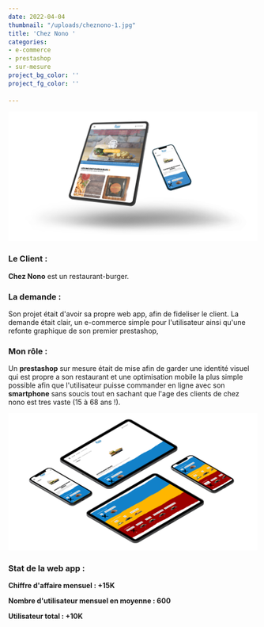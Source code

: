 ```yaml
---
date: 2022-04-04
thumbnail: "/uploads/cheznono-1.jpg"
title: 'Chez Nono '
categories:
- e-commerce
- prestashop
- sur-mesure
project_bg_color: ''
project_fg_color: ''

---
```

![](/uploads/cheznono-1.jpg)

### Le Client :

**Chez Nono** est un restaurant-burger.

### La demande :

Son projet était d'avoir sa propre web app, afin de fideliser le client. La demande était clair, un e-commerce simple pour l'utilisateur ainsi qu'une refonte graphique de son premier prestashop,

### Mon rôle :

Un **prestashop** sur mesure était de mise afin de garder une identité visuel qui est propre a son restaurant et une optimisation mobile la plus simple possible afin que l'utilisateur puisse commander en ligne avec son **smartphone** sans soucis tout en sachant que l'age des clients de chez nono est tres vaste (15 à 68 ans !).

![](/uploads/nono2-2.jpg)

### Stat de la web app :

**Chiffre d'affaire mensuel : +15K**

**Nombre d'utilisateur mensuel en moyenne : 600**

**Utilisateur total : +10K**